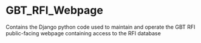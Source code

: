# GBT_RFI_Webpage
Contains the Django python code used to maintain and operate the GBT RFI public-facing webpage containing access to the RFI database
